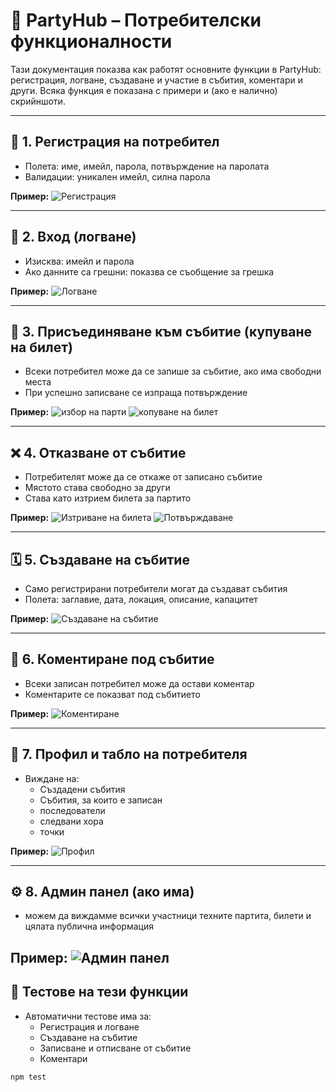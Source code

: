 # 🎉 PartyHub – Потребителски функционалности

Тази документация показва как работят основните функции в PartyHub: регистрация, логване, създаване и участие в събития, коментари и други. Всяка функция е показана с примери и (ако е налично) скрийншоти.

---

## 🔐 1. Регистрация на потребител

- Полета: име, имейл, парола, потвърждение на паролата
- Валидации: уникален имейл, силна парола

**Пример:**
![Регистрация](./images/register.png)

---

## 🔑 2. Вход (логване)

- Изисква: имейл и парола
- Ако данните са грешни: показва се съобщение за грешка

**Пример:**
![Логване](./images/login.png)

---

## 🎫 3. Присъединяване към събитие (купуване на билет)

- Всеки потребител може да се запише за събитие, ако има свободни места
- При успешно записване се изпраща потвърждение

**Пример:**
![избор на парти](./images/party_choose.png)
![копуване на билет](./images/ticket_buy.png)

---

## ❌ 4. Отказване от събитие

- Потребителят може да се откаже от записано събитие
- Мястото става свободно за други
- Става като изтрием билета за партито

**Пример:**
![Изтриване на билета](./images/delete_ticket_s1.png)
![Потвърждаване](./images/delete_ticket_s2.png)

---

## 🗓️ 5. Създаване на събитие

- Само регистрирани потребители могат да създават събития
- Полета: заглавие, дата, локация, описание, капацитет

**Пример:**
![Създаване на събитие](./images/create_party.png)

---

## 💬 6. Коментиране под събитие

- Всеки записан потребител може да остави коментар
- Коментарите се показват под събитието

**Пример:**
![Коментиране](./images/comment.png)

---

## 👤 7. Профил и табло на потребителя

- Виждане на:
  - Създадени събития
  - Събития, за които е записан
  - последователи
  - следвани хора
  - точки

**Пример:**
![Профил](./images/profile.png)

---


## ⚙️ 8. Админ панел (ако има)

- можем да виждамме всички участници техните партита, билети и цялата публична информация

**Пример:**
![Админ панел](./images/admin.png)
---

## 🧪 Тестове на тези функции

- Автоматични тестове има за:
  - Регистрация и логване
  - Създаване на събитие
  - Записване и отписване от събитие
  - Коментари

```bash
npm test
